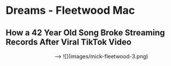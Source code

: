 # Dreams - Fleetwood Mac
## How a 42 Year Old Song Broke Streaming Records After Viral TikTok Video
<p align="center"> -->
![](images/mick-fleetwood-3.png)
</p>

<!-- <p align="center">
<img src="https://media.giphy.com/media/TKqXCyRwqf0DC/source.gif">
</p> -->

<!-- ## Introduction

Summer is typically an exciting time for music fans; as the days get longer and the temperature 
starts to heat up, positive and lively new music releases provide the perfect soundtrack 
to BBQs, trips to the beach, roadtrips, blockparties, and other forms of real life escapism.
Using data from TikTok's weekly music charts, the goal of this project is to examine the most
popular songs as defined by the following KPIs:
- Longevity (Time Spent on Chart)
- Velocity (Biggest Change in Rank Over a 7-Day Period) -->
<!-- - Spotify Popularity (Biggest Increase in Popularity Score)
